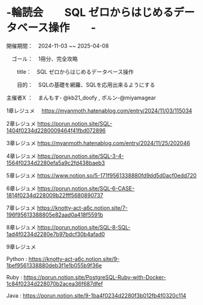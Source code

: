 # -輪読会　　SQL ゼロからはじめるデータベース操作　　-

開催期間：　2024-11-03 ~~ 2025-04-08

　ゴール：　1冊分、完全攻略

　　title：　SQL ゼロからはじめるデータベース操作

　　目的：　SQLの基礎を網羅、SQLを応用出来るようにする

主催者X ：　まんもす- @kb21_doofy , ポルン-@miyamagear

1章レジュメ　
https://myanmoth.hatenablog.com/entry/2024/11/03/115034

2章レジュメ
https://porun.notion.site/SQL-1404f0234d2280009464f41fbd072896

3章レジュメ
https://myanmoth.hatenablog.com/entry/2024/11/25/202046

4章レジュメ
https://porun.notion.site/SQL-3-4-1564f0234d2280efa5a9c2fd438baeb3

5章レジュメ
https://www.notion.so/5-171f9561338880fd9dd5d0acf0edd720

6章レジュメ
https://porun.notion.site/SQL-6-CASE-1814f0234d228009b22fff5680890737

7章レジュメ
https://knotty-act-a6c.notion.site/7-196f95613388805e82aad0a418f5591b

8章レジュメ
https://porun.notion.site/SQL-8-SQL-1ad4f0234d2280e7b97bdcf30b4afad0

9章レジュメ

Python : https://knotty-act-a6c.notion.site/9-1bef9561338880deb3f1e1b055b9f36e

Ruby : https://porun.notion.site/PostgreSQL-Ruby-with-Docker-1c84f0234d228070b2acea36f687dfef

Java : https://porun.notion.site/9-1ba4f0234d2280f3b012fb4f0320c114
